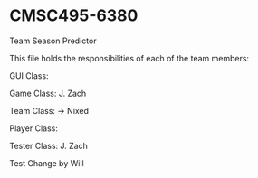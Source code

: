 # CMSC495-6380
Team Season Predictor

This file holds the responsibilities of each of the team members:

GUI Class: 

Game Class: J. Zach

Team Class: -> Nixed 

Player Class: 

Tester Class: J. Zach



Test Change by Will
